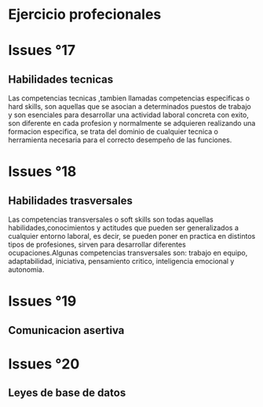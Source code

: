# Ejercicio profecionales

# Issues °17

## Habilidades tecnicas
Las competencias tecnicas ,tambien llamadas competencias especificas o hard skills, son aquellas que se asocian a determinados puestos de trabajo y son esenciales para desarrollar una actividad laboral concreta con exito, son diferente en cada profesion y normalmente se adquieren realizando una formacion especifica, se trata del dominio de cualquier tecnica o herramienta necesaria para el correcto desempeño de las funciones.
# Issues °18

## Habilidades trasversales
Las competencias  transversales  o soft skills son todas aquellas habilidades,conocimientos y actitudes que pueden ser generalizados a cualquier entorno laboral, es decir, se pueden poner en practica en distintos tipos de profesiones, sirven para desarrollar diferentes ocupaciones.Algunas competencias transversales son: trabajo en equipo, adaptabilidad, iniciativa, pensamiento critico, inteligencia emocional y autonomia.
# Issues °19

## Comunicacion asertiva

# Issues °20

## Leyes de base de datos

